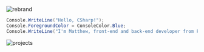 ![rebrand](https://user-images.githubusercontent.com/49320100/148186778-0ad07657-ef28-4f73-9f16-f498094c0609.png)
```cs
Console.WriteLine("Hello, CSharp!");
Console.ForegroundColor = ConsoleColor.Blue;
Console.WriteLine("I'm Matthew, front-end and back-end developer from Poland.");
```
![projects](https://user-images.githubusercontent.com/49320100/148188236-728e2237-4de2-47d9-95b1-8c297529594c.png)

<!-- 🚩 **Reach me on Discord:** `wnm210#3531` or [join my community](https://discord.gg/4KMSbpE)<br /> -->

<!-- :receipt: **Positions**<br>
&nbsp; &nbsp; &nbsp;**`CEO` `@`** [`Nove, change the world`](https://nove.team)<br>
&nbsp; &nbsp; &nbsp;**`Web Developer` `@`** [`LabsHQ`](https://labs.surf) -->

<!-- :computer: **I work with**<br>
&nbsp; &nbsp; &nbsp;**`CSharp`
`CPlusPlus`
`JavaScript`
`TypeScript`
`next.js`
`vue.js`
`React`
`HTML`
`CSS`
`Sass`
`SCSS`
`Electron`** -->
